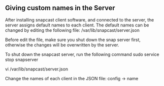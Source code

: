 ## Giving custom names in the Server

After installing snapcast client software, and connected to the server, the server assigns default names to each client. The default names can be changed by editing the following file:
/var/lib/snapcast/server.json

Before edit the file, make sure you shut down the snap server first, otherwise the changes will be overwritten by the server.

To shut down the snapcast server, run the following command
sudo service stop snapserver

vi /var/lib/snapcast/server.json

Change the names of each client in the JSON file: config -> name
